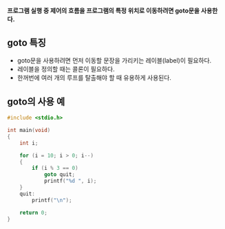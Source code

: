 #### 프로그램 실행 중 제어의 흐름을 프로그램의 특정 위치로 이동하려면 goto문을 사용한다. ####

## goto 특징 ##

- goto문을 사용하려면 먼저 이동할 문장을 가리키는 레이블(label)이 필요하다.
- 레이블을 정의할 때는 콜론이 필요하다.
- 한꺼번에 여러 개의 루프를 탈출해야 할 때 유용하게 사용된다.
## goto의 사용 예 ##
```c
#include <stdio.h>

int main(void)
{
	int i;

	for (i = 10; i > 0; i--)
	{
		if (i % 3 == 0)
			goto quit;
			printf("%d ", i);
	}
	quit:
		printf("\n");

	return 0;
}
```
